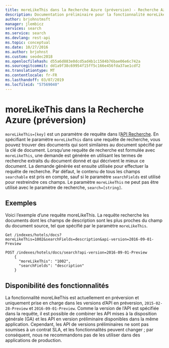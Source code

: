 ```yaml
---
title: moreLikeThis dans la Recherche Azure (préversion) - Recherche Azure
description: Documentation préliminaire pour la fonctionnalité moreLikeThis (préversion) exposée dans l’API REST Recherche Azure.
author: brjohnstmsft
manager: jlembicz
services: search
ms.service: search
ms.devlang: rest-api
ms.topic: conceptual
ms.date: 10/27/2016
ms.author: brjohnst
ms.custom: seodec2018
ms.openlocfilehash: d55a6d883e0dcd5ad4b1c1584b76bae06e6c742a
ms.sourcegitcommit: dd1a9f38c69954f15ff5c166e456fda37ae1cdf2
ms.translationtype: MT
ms.contentlocale: fr-FR
ms.lasthandoff: 03/07/2019
ms.locfileid: "57569040"
---
```

# <a name="morelikethis-in-azure-search-preview"></a>moreLikeThis dans la Recherche Azure (préversion)

`moreLikeThis=[key]` est un paramètre de requête dans l’[API Recherche](https://docs.microsoft.com/rest/api/searchservice/search-documents). En spécifiant le paramètre `moreLikeThis` dans une requête de recherche, vous pouvez trouver des documents qui sont similaires au document spécifié par la clé de document. Lorsqu’une requête de recherche est formulée avec `moreLikeThis`, une demande est générée en utilisant les termes de recherche extraits du document donné et qui décrivent le mieux ce document. La demande générée est ensuite utilisée pour effectuer la requête de recherche. Par défaut, le contenu de tous les champs `searchable` est pris en compte, sauf si le paramètre `searchFields` est utilisé pour restreindre ces champs. Le paramètre `moreLikeThis` ne peut pas être utilisé avec le paramètre de recherche, `search=[string]`.

## <a name="examples"></a>Exemples 

Voici l’exemple d’une requête moreLikeThis. La requête recherche les documents dont les champs de description sont les plus proches du champ du document source, tel que spécifié par le paramètre `moreLikeThis`.

```
Get /indexes/hotels/docs?moreLikeThis=1002&searchFields=description&api-version=2016-09-01-Preview
```

```
POST /indexes/hotels/docs/search?api-version=2016-09-01-Preview
    {
      "moreLikeThis": "1002",
      "searchFields": "description"
    }
```

## <a name="feature-availability"></a>Disponibilité des fonctionnalités

La fonctionnalité moreLikeThis est actuellement en préversion et uniquement prise en charge dans les versions d’API en préversion, `2015-02-28-Preview` et `2016-09-01-Preview`. Comme la version de l’API est spécifiée dans la requête, il est possible de combiner les API mises à la disposition générale (GA) et les API en version préliminaire disponibles dans la même application. Cependant, les API de versions préliminaires ne sont pas soumises à un contrat SLA, et les fonctionnalités peuvent changer ; par conséquent, nous ne recommandons pas de les utiliser dans des applications de production.
